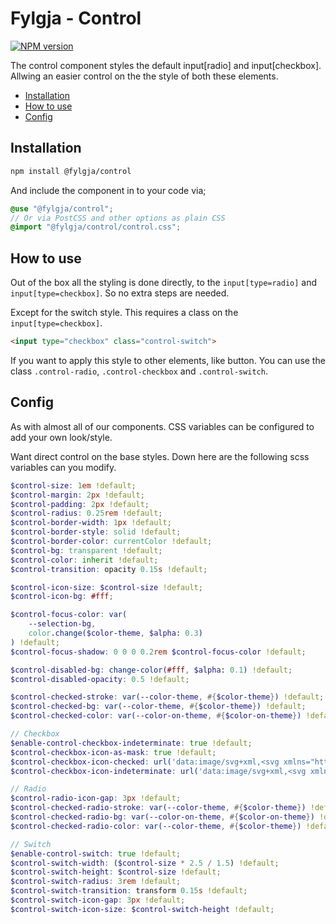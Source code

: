 # Fylgja - Control

[![NPM version](https://img.shields.io/npm/v/@fylgja/control.svg)](https://www.npmjs.org/package/@fylgja/control)

The control component styles the default input[radio] and input[checkbox].
Allwing an easier control on the the style of both these elements.

- [Installation](#installation)
- [How to use](#how-to-use)
- [Config](#config)

## Installation

```bash
npm install @fylgja/control
```

And include the component in to your code via;

```scss
@use "@fylgja/control";
// Or via PostCSS and other options as plain CSS
@import "@fylgja/control/control.css";
```

## How to use

Out of the box all the styling is done directly,
to the `input[type=radio]` and `input[type=checkbox]`.
So no extra steps are needed.

Except for the switch style.
This requires a class on the `input[type=checkbox]`.

```html
<input type="checkbox" class="control-switch">
```

If you want to apply this style to other elements, like button.
You can use the class `.control-radio`, `.control-checkbox` and `.control-switch`.

## Config

As with almost all of our components.
CSS variables can be configured to add your own look/style.

Want direct control on the base styles.
Down here are the following scss variables can you modify.

```scss
$control-size: 1em !default;
$control-margin: 2px !default;
$control-padding: 2px !default;
$control-radius: 0.25rem !default;
$control-border-width: 1px !default;
$control-border-style: solid !default;
$control-border-color: currentColor !default;
$control-bg: transparent !default;
$control-color: inherit !default;
$control-transition: opacity 0.15s !default;

$control-icon-size: $control-size !default;
$control-icon-bg: #fff;

$control-focus-color: var(
    --selection-bg,
    color.change($color-theme, $alpha: 0.3)
) !default;
$control-focus-shadow: 0 0 0 0.2rem $control-focus-color !default;

$control-disabled-bg: change-color(#fff, $alpha: 0.1) !default;
$control-disabled-opacity: 0.5 !default;

$control-checked-stroke: var(--color-theme, #{$color-theme}) !default;
$control-checked-bg: var(--color-theme, #{$color-theme}) !default;
$control-checked-color: var(--color-on-theme, #{$color-on-theme}) !default;

// Checkbox
$enable-control-checkbox-indeterminate: true !default;
$control-checkbox-icon-as-mask: true !default;
$control-checkbox-icon-checked: url('data:image/svg+xml,<svg xmlns="http://www.w3.org/2000/svg" viewBox="0 0 24 24" fill="none" stroke="white" stroke-width="3"><polyline points="20 6 9 17 4 12"></polyline></svg>') !default;
$control-checkbox-icon-indeterminate: url('data:image/svg+xml,<svg xmlns="http://www.w3.org/2000/svg" viewBox="0 0 24 24" fill="none" stroke="white" stroke-width="3"><line x1="5" y1="12" x2="19" y2="12"></line></svg>') !default;

// Radio
$control-radio-icon-gap: 3px !default;
$control-checked-radio-stroke: var(--color-theme, #{$color-theme}) !default;
$control-checked-radio-bg: var(--color-on-theme, #{$color-on-theme}) !default;
$control-checked-radio-color: var(--color-theme, #{$color-theme}) !default;

// Switch
$enable-control-switch: true !default;
$control-switch-width: ($control-size * 2.5 / 1.5) !default;
$control-switch-height: $control-size !default;
$control-switch-radius: 3rem !default;
$control-switch-transition: transform 0.15s !default;
$control-switch-icon-gap: 3px !default;
$control-switch-icon-size: $control-switch-height !default;
```
